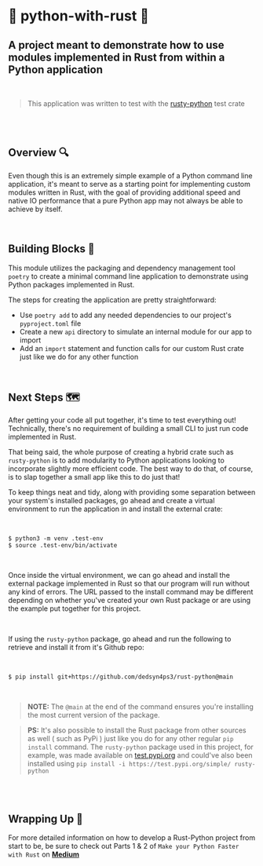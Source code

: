 # 🐍 python-with-rust 🦀

## A project meant to demonstrate how to use modules implemented in Rust from within a Python application

<br>

> This application was written to test with the [rusty-python]("https://github.com/dedsyn4ps3/python-with-rust") test crate 

<br>

<br>

## Overview 🔍
Even though this is an extremely simple example of a Python command line application, it's meant to serve as a starting point for implementing custom modules written in Rust, with the goal of providing additional speed and native IO performance that a pure Python app may not always be able to achieve by itself.

<br>

## Building Blocks 🧱
This module utilizes the packaging and dependency management tool `poetry` to create a minimal command line application to demonstrate using Python packages implemented in Rust.

The steps for creating the application are pretty straightforward:

 - Use `poetry add` to add any needed dependencies to our project's `pyproject.toml` file
 - Create a new `api` directory to simulate an internal module for our app to import
 - Add an `import` statement and function calls for our custom Rust crate just like we do for any other function

<br>

## Next Steps 🗺
After getting your code all put together, it's time to test everything out! Technically, there's no requirement of building a small CLI to just run code implemented in Rust.

That being said, the whole purpose of creating a hybrid crate such as `rusty-python` is to add modularity to Python applications looking to incorporate slightly more efficient code. The best way to do that, of course, is to slap together a small app like this to do just that!

To keep things neat and tidy, along with providing some separation between your system's installed packages, go ahead and create a virtual environment to run the application in and install the external crate:

<br>

```
$ python3 -m venv .test-env
$ source .test-env/bin/activate
```
<br>

Once inside the virtual environment, we can go ahead and install the external package implemented in Rust so that our program will run without any kind of errors. The URL passed to the install command may be different depending on whether you've created your own Rust package or are using the example put together for this project.

<br>

If using the `rusty-python` package, go ahead and run the following to retrieve and install it from it's Github repo:

<br>

```
$ pip install git+https://github.com/dedsyn4ps3/rust-python@main
```

<br>

> **NOTE:** The `@main` at the end of the command ensures you're installing the most current version of the package.

> **PS:** It's also possible to install the Rust package from other sources as well ( such as PyPi ) just like you do for any other regular `pip install` command. The `rusty-python` package used in this project, for example, was made available on [test.pypi.org]("https://test.pypi.org") and could've also been installed using `pip install -i https://test.pypi.org/simple/ rusty-python`

<br>

<br>

## Wrapping Up 🏁
For more detailed information on how to develop a Rust-Python project from start to be, be sure to check out Parts 1 & 2 of `Make your Python Faster with Rust` on [**Medium**](https://www.medium.com/@erutherford_nullreturn)
